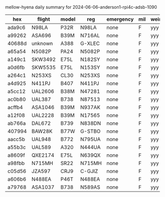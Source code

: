 mellow-hyena daily summary for 2024-06-06-anderson1-rpi4c-adsb-1090

|hex|flight|model|reg|emergency|mil|weirdo|
|--|--|--|--|--|--|--|
|ada9c6|N98LA|P32R|N98LA|none|F|yyy|
|a99262|ASA696|B39M|N716AL|none|F|yyy|
|40688d|unknown|A388|G-XLEC|none|F|yyy|
|a65a54|N5082P|PA24|N5082P|none|F|yyy|
|a149c1|SKW3492|E75L|N182SY|none|F|yyy|
|a0d6fb|SKW5535|E75L|N153SY|none|F|yyy|
|a264c1|N253XS|CL30|N253XS|none|F|yyy|
|a4d925|N411PJ|B407|N411PJ|none|F|yyy|
|a5cc12|UAL2606|B38M|N47281|none|F|yyy|
|ac0b80|UAL387|B738|N87513|none|F|yyy|
|acffb4|ASA1046|B39M|N937AK|none|F|yyy|
|a12f08|UAL2228|B39M|N17565|none|F|yyy|
|ab766a|DAL672|B739|N838DN|none|F|yyy|
|407994|BAW28K|B77W|G-STBO|none|F|yyy|
|aacc5b|UAL948|B772|N795UA|none|F|yyy|
|a55b3c|UAL589|A320|N444UA|none|F|yyy|
|a8609f|QXE2174|E75L|N639QX|none|F|yyy|
|a98fbb|N715MH|SR22|N715MH|none|F|yyy|
|c05d56|JZA597|CRJ9|C-GJIZ|none|F|yyy|
|a606b6|N488EA|P46T|N488EA|none|F|yyy|
|a79768|ASA1037|B738|N589AS|none|F|yyy|
